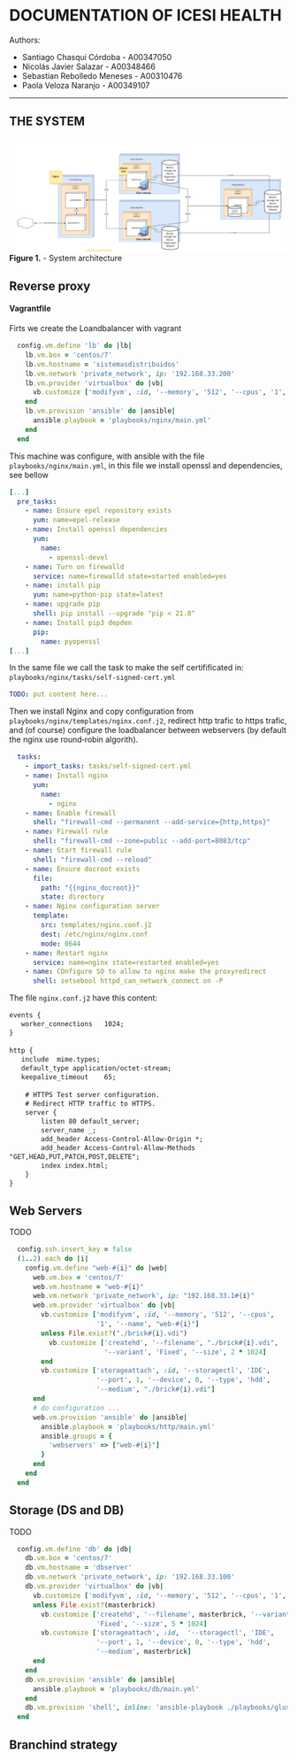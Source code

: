 # DOCUMENTATION OF ICESI HEALTH

Authors:

- Santiago Chasqui Córdoba    - A00347050
- Nicolás Javier Salazar      - A00348466
- Sebastian Rebolledo Meneses - A00310476
- Paola Veloza Naranjo        - A00349107

___

## THE SYSTEM

![](sources/parcial1-distribuidos.png)
**Figure 1.** -  System architecture

## Reverse proxy

#### Vagrantfile

Firts we create the Loandbalancer with vagrant

```ruby
  config.vm.define 'lb' do |lb|
    lb.vm.box = 'centos/7'
    lb.vm.hostname = 'sistemasdistribuidos'
    lb.vm.network 'private_network', ip: '192.168.33.200'
    lb.vm.provider 'virtualbox' do |vb|
      vb.customize ['modifyvm', :id, '--memory', '512', '--cpus', '1', '--name', 'lb']
    end
    lb.vm.provision 'ansible' do |ansible|
      ansible.playbook = 'playbooks/nginx/main.yml'
    end
  end
```

This machine was configure, with ansible with the file `playbooks/nginx/main.yml`, in this file we install openssl and dependencies, see bellow 

```yaml
[...]
  pre_tasks:
    - name: Ensure epel repository exists
      yum: name=epel-release
    - name: Install openssl dependencies
      yum: 
        name:
          - openssl-devel
    - name: Turn on firewalld
      service: name=firewalld state=started enabled=yes
    - name: install pip
      yum: name=python-pip state=latest
    - name: upgrade pip
      shell: pip install --upgrade "pip < 21.0"
    - name: Install pip3 depden
      pip:
        name: pyopenssl
[...]
```

In the same file we call the task to make the self certifificated in: `playbooks/nginx/tasks/self-signed-cert.yml`

```yaml
TODO: put content here... 
```

Then we install Nginx and copy configuration from `playbooks/nginx/templates/nginx.conf.j2`, redirect http trafic to https trafic, and (of course) configure the loadbalancer between webservers (by default the nginx use round‑robin algorith).

```yaml
  tasks:
    - import_tasks: tasks/self-signed-cert.yml
    - name: Install nginx 
      yum:
        name:
          - nginx
    - name: Enable firewall
      shell: "firewall-cmd --permanent --add-service={http,https}"
    - name: Firewall rule
      shell: "firewall-cmd --zone=public --add-port=8083/tcp"
    - name: Start firewall rule
      shell: "firewall-cmd --reload"
    - name: Ensure docroot exists
      file:
        path: "{{nginx_docroot}}"
        state: directory
    - name: Nginx configuration server
      template:
        src: templates/nginx.conf.j2
        dest: /etc/nginx/nginx.conf
        mode: 0644
    - name: Restart nginx
      service: name=nginx state=restarted enabled=yes
    - name: COnfigure SO to allow to nginx make the proxyredirect
      shell: setsebool httpd_can_network_connect on -P
```

The file `nginx.conf.j2` have this content: 

```jinja2
events {
   worker_connections	1024;
}

http {
   include	mime.types;
   default_type	application/octet-stream;
   keepalive_timeout	65;

    # HTTPS Test server configuration.
    # Redirect HTTP traffic to HTTPS.
    server {
        listen 80 default_server;
        server_name _;
        add_header Access-Control-Allow-Origin *;
        add_header Access-Control-Allow-Methods "GET,HEAD,PUT,PATCH,POST,DELETE";
        index index.html;   
    }
}
```



## Web Servers

TODO

```ruby
  config.ssh.insert_key = false
  (1..2).each do |i|
    config.vm.define "web-#{i}" do |web|
      web.vm.box = 'centos/7'
      web.vm.hostname = "web-#{i}"
      web.vm.network 'private_network', ip: "192.168.33.1#{i}"
      web.vm.provider 'virtualbox' do |vb|
        vb.customize ['modifyvm', :id, '--memory', '512', '--cpus',
                      '1', '--name', "web-#{i}"]
        unless File.exist?("./brick#{i}.vdi")
          vb.customize ['createhd', '--filename', "./brick#{i}.vdi",
                        '--variant', 'Fixed', '--size', 2 * 1024]
        end
        vb.customize ['storageattach', :id, '--storagectl', 'IDE',
                      '--port', 1, '--device', 0, '--type', 'hdd',
                      '--medium', "./brick#{i}.vdi"]
      end
      # do configuration ...
      web.vm.provision 'ansible' do |ansible|
        ansible.playbook = 'playbooks/http/main.yml'
        ansible.groups = {
          'webservers' => ["web-#{i}"]
        }
      end
    end
  end
```

## Storage (DS and DB)

 TODO

```ruby
  config.vm.define 'db' do |db|
    db.vm.box = 'centos/7'
    db.vm.hostname = 'dbserver'
    db.vm.network 'private_network', ip: '192.168.33.100'
    db.vm.provider 'virtualbox' do |vb|
      vb.customize ['modifyvm', :id, '--memory', '512', '--cpus', '1', '--name', 'db']
      unless File.exist?(masterbrick)
        vb.customize ['createhd', '--filename', masterbrick, '--variant',
                      'Fixed', '--size', 5 * 1024]
        vb.customize ['storageattach', :id,  '--storagectl', 'IDE',
                      '--port', 1, '--device', 0, '--type', 'hdd',
                      '--medium', masterbrick]
      end
    end
    db.vm.provision 'ansible' do |ansible|
      ansible.playbook = 'playbooks/db/main.yml'
    end
    db.vm.provision 'shell', inline: 'ansible-playbook ./playbooks/glusterfs/shared-config.yml'
  end
```

## Branchind strategy
